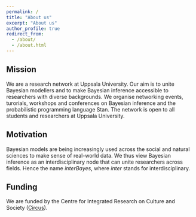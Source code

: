 ```yaml
---
permalink: /
title: "About us"
excerpt: "About us"
author_profile: true
redirect_from: 
  - /about/
  - /about.html
---
```


## Mission
We are a research network at Uppsala University. Our aim is to unite Bayesian modellers and to make Bayesian inference accessible to researchers with diverse backgrounds. 
We organise networking events, turorials, workshops and conferences on Bayesian inference and the probabilistic programming language Stan. The network is open to all students and researchers at Uppsala University.

## Motivation
Bayesian models are being increasingly used across the social and natural sciences to make
sense of real-world data. We thus view Bayesian inference as an interdisciplinary node that can unite researchers across fields. Hence the name *interBayes*, where *inter* stands for interdisciplinary. 

## Funding
We are funded by the Centre for Integrated Research on Culture and Society (<a href="https://www.uu.se/centrum/circus">Circus</a>).  





